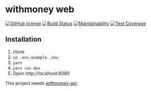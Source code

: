# withmoney web

[![GitHub license](https://img.shields.io/github/license/withmoney/withmoney-api.svg)](https://github.com/withmoney/withmoney-api/blob/master/LICENSE) [![Build Status](https://travis-ci.org/withmoney/withmoney-web.svg?branch=master)](https://travis-ci.org/withmoney/withmoney-web) [![Maintainability](https://api.codeclimate.com/v1/badges/b8b62362e0b6628aa008/maintainability)](https://codeclimate.com/github/withmoney/withmoney-web/maintainability) [![Test Coverage](https://api.codeclimate.com/v1/badges/b8b62362e0b6628aa008/test_coverage)](https://codeclimate.com/github/withmoney/withmoney-web/test_coverage)

## Installation

1. clone
2. `cp .env.example .env`
3. `yarn`
4. `yarn run dev`
5. Open http://localhost:8080

This project needs [withmoney-api](https://github.com/withmoney/withmoney-api).
